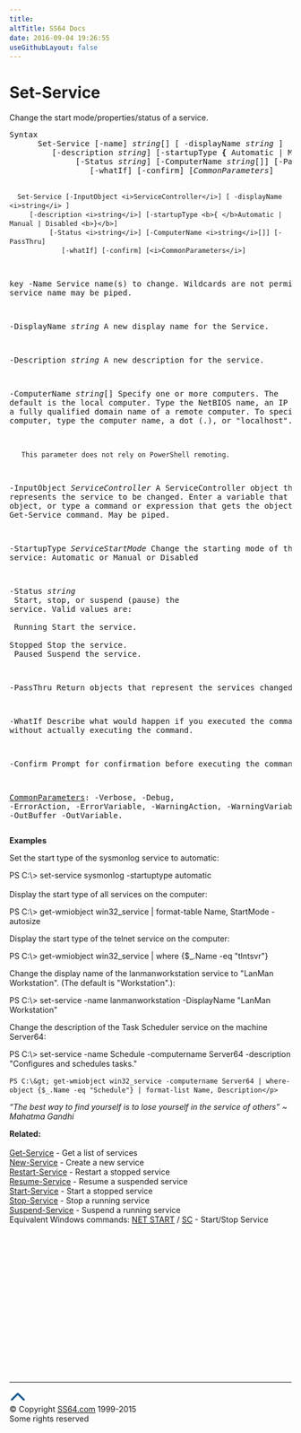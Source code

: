 ```yaml
---
title:
altTitle: SS64 Docs
date: 2016-09-04 19:26:55
useGithubLayout: false
---
```

<!-- #BeginLibraryItem "/Library/head_ps.lbi" --><!-- #EndLibraryItem --><h1>Set-Service</h1> 
<p>Change the start mode/properties/status of a service.</p>
<pre>Syntax
      Set-Service [-name] <i>string</i>[] [ -displayName <i>string</i> ]
         [-description <i>string</i>] [-startupType <b>{ </b>Automatic | Manual | Disabled <b>}</b>]
              [-Status <i>string</i>] [-ComputerName <i>string</i>[]] [-PassThru]
                 [-whatIf] [-confirm] [<i>CommonParameters</i>]

      Set-Service [-InputObject <i>ServiceController</i>] [ -displayName <i>string</i> ]
         [-description <i>string</i>] [-startupType <b>{ </b>Automatic | Manual | Disabled <b>}</b>]
              [-Status <i>string</i>] [-ComputerName <i>string</i>[]] [-PassThru]
                 [-whatIf] [-confirm] [<i>CommonParameters</i>]
key
   -Name
       Service name(s) to change. Wildcards are not permitted. 
       The service name may be piped.

   -DisplayName <i>string</i>
       A new display name for the Service. 

   -Description <i>string</i>
       A new description for the service.

   -ComputerName <i>string</i>[]
       Specify one or more computers. The default is the local computer. 
       Type the NetBIOS name, an IP address, or a fully qualified domain name
       of a remote computer.
       To specify the local computer, type the computer name, a dot (.), or "localhost".

       This parameter does not rely on PowerShell remoting.

   -InputObject <i>ServiceController</i>
       A ServiceController object that represents the service to be changed.
       Enter a variable that contains the object, or type a command or
       expression that gets the object, such as a Get-Service command.
       May be piped.

   -StartupType <i>ServiceStartMode</i>
       Change the starting mode of the service: Automatic or Manual or Disabled

   -Status <i>string</i><br>        Start, stop, or suspend (pause) the service.  Valid values are:<br>        <br>         Running  Start the service.<br>         Stopped  Stop the service.<br>         Paused   Suspend the service.

   -PassThru
       Return objects that represent the services changed.

   -WhatIf
       Describe what would happen if you executed the command without
       actually executing the command.

   -Confirm
       Prompt for confirmation before executing the command.

   <a href="common.html">CommonParameters</a>:
       -Verbose, -Debug, -ErrorAction, -ErrorVariable, -WarningAction, -WarningVariable,
       -OutBuffer -OutVariable.</pre>
<p>
  <b>Examples</b></p>
<p>Set the start type of the <span class="code">sysmonlog</span> service to automatic:</p>
<p><span class="code">PS C:\&gt; set-service sysmonlog -startuptype automatic</span><br>
  <br>
Display the start type of all services on the computer:</p>
<p class="code">PS C:\&gt; get-wmiobject win32_service | format-table Name, StartMode -autosize</p>
<p>Display the start type of the telnet service on the computer:</p>
<p class="code">PS C:\&gt; get-wmiobject win32_service | where {$_.Name -eq "tlntsvr"}</p>
<p>Change the display name of the lanmanworkstation service to "LanMan Workstation". (The default is "Workstation".):</p>
<p class="code">PS C:\&gt; set-service -name lanmanworkstation -DisplayName "LanMan Workstation"</p>
<p>Change the description of the Task Scheduler service on the machine <span class="code">Server64</span>:</p>
<p class="code">PS C:\&gt; set-service -name Schedule -computername Server64 -description "Configures and schedules tasks."<br>
    
    PS C:\&gt; get-wmiobject win32_service -computername Server64 | where-object {$_.Name -eq "Schedule"} | format-list Name, Description</p>
<p class="quote"><i>“The best way to find yourself is to lose yourself in the service of others” ~ Mahatma Gandhi</i></p>
<p><b>Related:</b><br>
  <br>
  <a href="get-service.html">Get-Service</a> - Get a list of services<br>
<a href="new-service.html">New-Service</a> - Create a new service <a href="restart-service.html"><br>
Restart-Service</a> - Restart a stopped service <a href="resume-service.html"><br>
Resume-Service</a> - Resume a suspended service <a href="start-service.html"><br>
Start-Service</a> - Start a stopped service <a href="stop-service.html"><br>
Stop-Service</a> - Stop a running service <a href="suspend-service.html"><br>
Suspend-Service</a> - Suspend a running service<br>
Equivalent Windows  commands: <a href="../nt/net.html">NET START</a> / <a href="../nt/sc.html">SC</a> - Start/Stop Service</p><!-- #BeginLibraryItem "/Library/foot_ps.lbi" --><p><script async="" src="//pagead2.googlesyndication.com/pagead/js/adsbygoogle.js"></script>
<!-- PowerShell300 -->
<ins class="adsbygoogle" style="display:inline-block;width:300px;height:250px" data-ad-client="ca-pub-6140977852749469" data-ad-slot="6253539900"></ins>
<script>
(adsbygoogle = window.adsbygoogle || []).push({});
</script></p>
<hr>
<div id="bl" class="footer"><a href="#"><img src="../images/top.png" width="30" height="22" alt="Back to the Top"></a></div>
<div id="br" class="footer, tagline">© Copyright <a href="http://ss64.com/">SS64.com</a> 1999-2015<br>
Some rights reserved</div><!-- #EndLibraryItem -->

